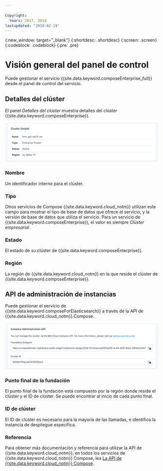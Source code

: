 ```yaml
---

Copyright:
  Years: 2017, 2018
lastupdated: "2018-02-19"
---
```


{:new_window: target="_blank"}
{:shortdesc: .shortdesc}
{:screen: .screen}
{:codeblock: .codeblock}
{:pre: .pre}

# Visión general del panel de control

Puede gestionar el servicio {{site.data.keyword.composeEnterprise_full}} desde el panel de control del servicio.

## Detalles del clúster

El panel _Detalles del clúster_ muestra detalles del clúster {{site.data.keyword.composeEnterprise}}.

![Detalles del clúster](./images/enterprise-cluster-details-ready.png "Una vista del panel Detalles del clúster")

### Nombre

Un identificador interno para el clúster.

### Tipo

Otros servicios de Compose {{site.data.keyword.cloud_notm}} utilizan este campo para mostrar el tipo de base de datos que ofrece el servicio, y la versión de base de datos que utiliza el servicio. Para un servicio de {{site.data.keyword.composeEnterprise}}, el valor es siempre _Clúster empresarial_.

### Estado

El estado de su clúster de {{site.data.keyword.composeEnterprise}}.

### Región

La región de {{site.data.keyword.cloud_notm}} en la que reside el clúster de {{site.data.keyword.composeEnterprise}}.

## API de administración de instancias

Puede gestionar el servicio de {{site.data.keyword.composeForElasticsearch}} a través de la API de {{site.data.keyword.cloud_notm}} Compose.

![Detalles del clúster](./images/enterprise-cluster-api.png "Una vista de la API de administración de instancias")

### Punto final de la fundación

El punto final de la fundación está compuesto por la región donde reside el clúster y el ID de clúster. Se puede encontrar al inicio de cada punto final.

### ID de clúster

El ID de clúster es necesario para la mayoría de las llamadas, e identifica la instancia de despliegue específica.

### Referencia

Para obtener más documentación y referencia para utilizar la API de {{site.data.keyword.cloud_notm}}, en todos los servicios de {{site.data.keyword.cloud_notm}} Compose, lea [La API de {{site.data.keyword.cloud_notm}} Compose](https://www.compose.com/articles/the-ibm-cloud-compose-api/).
